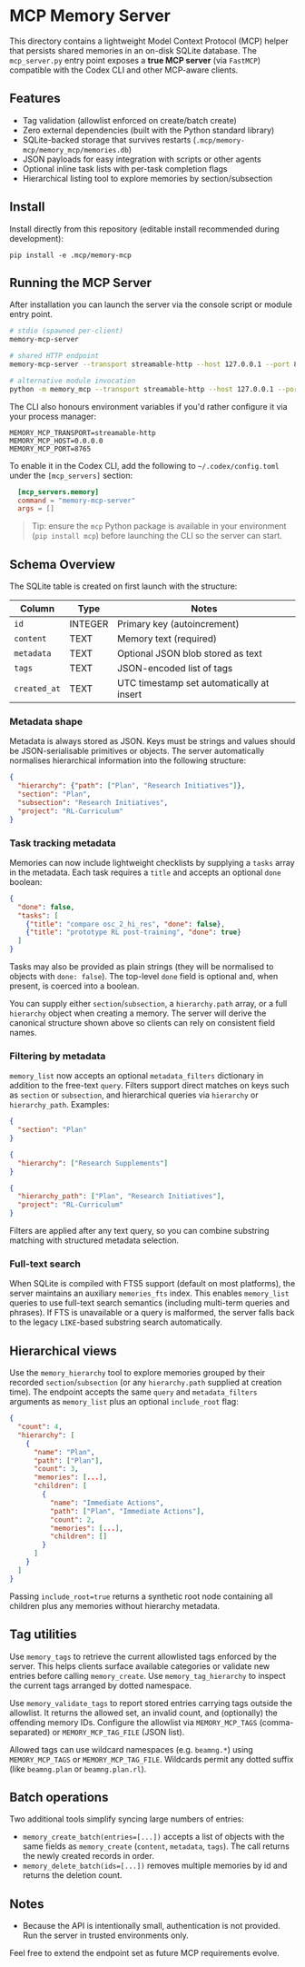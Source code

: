 # MCP Memory Server

This directory contains a lightweight Model Context Protocol (MCP) helper
that persists shared memories in an on-disk SQLite database. The
`mcp_server.py` entry point exposes a **true MCP server** (via `FastMCP`)
compatible with the Codex CLI and other MCP-aware clients.
## Features
- Tag validation (allowlist enforced on create/batch create)
- Zero external dependencies (built with the Python standard library)
- SQLite-backed storage that survives restarts (`.mcp/memory-mcp/memory_mcp/memories.db`)
- JSON payloads for easy integration with scripts or other agents
- Optional inline task lists with per-task completion flags
- Hierarchical listing tool to explore memories by section/subsection

## Install
Install directly from this repository (editable install recommended during development):

```
pip install -e .mcp/memory-mcp
```

## Running the MCP Server
After installation you can launch the server via the console script or module entry point.

```bash
# stdio (spawned per-client)
memory-mcp-server

# shared HTTP endpoint
memory-mcp-server --transport streamable-http --host 127.0.0.1 --port 8765

# alternative module invocation
python -m memory_mcp --transport streamable-http --host 127.0.0.1 --port 8765
```

The CLI also honours environment variables if you'd rather configure it via
your process manager:

```
MEMORY_MCP_TRANSPORT=streamable-http
MEMORY_MCP_HOST=0.0.0.0
MEMORY_MCP_PORT=8765
```

To enable it in the Codex CLI, add the following to `~/.codex/config.toml` under
the `[mcp_servers]` section:

```toml
  [mcp_servers.memory]
  command = "memory-mcp-server"
  args = []
```

> Tip: ensure the `mcp` Python package is available in your environment
> (`pip install mcp`) before launching the CLI so the server can start.


## Schema Overview
The SQLite table is created on first launch with the structure:

| Column      | Type    | Notes                                      |
|-------------|---------|--------------------------------------------|
| `id`        | INTEGER | Primary key (autoincrement)                |
| `content`   | TEXT    | Memory text (required)                     |
| `metadata`  | TEXT    | Optional JSON blob stored as text          |
| `tags`      | TEXT    | JSON-encoded list of tags                  |
| `created_at`| TEXT    | UTC timestamp set automatically at insert  |

### Metadata shape

Metadata is always stored as JSON. Keys must be strings and values should be
JSON-serialisable primitives or objects. The server automatically normalises
hierarchical information into the following structure:

```json
{
  "hierarchy": {"path": ["Plan", "Research Initiatives"]},
  "section": "Plan",
  "subsection": "Research Initiatives",
  "project": "RL-Curriculum"
}
```

### Task tracking metadata

Memories can now include lightweight checklists by supplying a `tasks` array in
the metadata. Each task requires a `title` and accepts an optional `done`
boolean:

```json
{
  "done": false,
  "tasks": [
    {"title": "compare osc_2_hi_res", "done": false},
    {"title": "prototype RL post-training", "done": true}
  ]
}
```

Tasks may also be provided as plain strings (they will be normalised to objects
with `done: false`). The top-level `done` field is optional and, when present,
is coerced into a boolean.


You can supply either `section`/`subsection`, a `hierarchy.path` array, or a
full `hierarchy` object when creating a memory. The server will derive the
canonical structure shown above so clients can rely on consistent field names.

### Filtering by metadata

`memory_list` now accepts an optional `metadata_filters` dictionary in addition
to the free-text `query`. Filters support direct matches on keys such as
`section` or `subsection`, and hierarchical queries via `hierarchy` or
`hierarchy_path`. Examples:

```json
{
  "section": "Plan"
}

{
  "hierarchy": ["Research Supplements"]
}

{
  "hierarchy_path": ["Plan", "Research Initiatives"],
  "project": "RL-Curriculum"
}
```


Filters are applied after any text query, so you can combine substring matching
with structured metadata selection.

### Full-text search

When SQLite is compiled with FTS5 support (default on most platforms), the
server maintains an auxiliary `memories_fts` index. This enables `memory_list`
queries to use full-text search semantics (including multi-term queries and
phrases). If FTS is unavailable or a query is malformed, the server falls back
to the legacy `LIKE`-based substring search automatically.

## Hierarchical views

Use the `memory_hierarchy` tool to explore memories grouped by their recorded
`section`/`subsection` (or any `hierarchy.path` supplied at creation time). The
endpoint accepts the same `query` and `metadata_filters` arguments as
`memory_list` plus an optional `include_root` flag:

```json
{
  "count": 4,
  "hierarchy": [
    {
      "name": "Plan",
      "path": ["Plan"],
      "count": 3,
      "memories": [...],
      "children": [
        {
          "name": "Immediate Actions",
          "path": ["Plan", "Immediate Actions"],
          "count": 2,
          "memories": [...],
          "children": []
        }
      ]
    }
  ]
}
```

Passing `include_root=true` returns a synthetic root node containing all
children plus any memories without hierarchy metadata.


## Tag utilities

Use `memory_tags` to retrieve the current allowlisted tags enforced by the server. This helps clients surface available categories or validate new entries before calling `memory_create`.
Use `memory_tag_hierarchy` to inspect the current tags arranged by dotted namespace.


Use `memory_validate_tags` to report stored entries carrying tags outside the allowlist. It returns the allowed set, an invalid count, and (optionally) the offending memory IDs. Configure the allowlist via `MEMORY_MCP_TAGS` (comma-separated) or `MEMORY_MCP_TAG_FILE` (JSON list).

Allowed tags can use wildcard namespaces (e.g. `beamng.*`) using `MEMORY_MCP_TAGS` or `MEMORY_MCP_TAG_FILE`. Wildcards permit any dotted suffix (like `beamng.plan` or `beamng.plan.rl`).

## Batch operations

Two additional tools simplify syncing large numbers of entries:

- `memory_create_batch(entries=[...])` accepts a list of objects with the same
  fields as `memory_create` (`content`, `metadata`, `tags`). The call returns
  the newly created records in order.
- `memory_delete_batch(ids=[...])` removes multiple memories by id and returns
  the deletion count.

## Notes
- Because the API is intentionally small, authentication is not provided.
  Run the server in trusted environments only.

Feel free to extend the endpoint set as future MCP requirements evolve.
